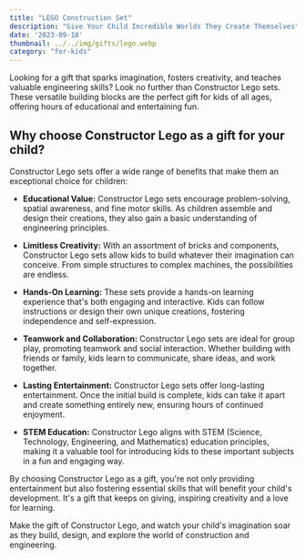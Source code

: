 ```yaml
---
title: "LEGO Construction Set"
description: "Give Your Child Incredible Worlds They Create Themselves"
date: '2023-09-18'
thumbnail: ../../img/gifts/lego.webp
category: "for-kids"
---
```

Looking for a gift that sparks imagination, fosters creativity, and teaches valuable engineering skills? Look no further than Constructor Lego sets. These versatile building blocks are the perfect gift for kids of all ages, offering hours of educational and entertaining fun.

## Why choose Constructor Lego as a gift for your child?

Constructor Lego sets offer a wide range of benefits that make them an exceptional choice for children:

- **Educational Value:** Constructor Lego sets encourage problem-solving, spatial awareness, and fine motor skills. As children assemble and design their creations, they also gain a basic understanding of engineering principles.

- **Limitless Creativity:** With an assortment of bricks and components, Constructor Lego sets allow kids to build whatever their imagination can conceive. From simple structures to complex machines, the possibilities are endless.

- **Hands-On Learning:** These sets provide a hands-on learning experience that's both engaging and interactive. Kids can follow instructions or design their own unique creations, fostering independence and self-expression.

- **Teamwork and Collaboration:** Constructor Lego sets are ideal for group play, promoting teamwork and social interaction. Whether building with friends or family, kids learn to communicate, share ideas, and work together.

- **Lasting Entertainment:** Constructor Lego sets offer long-lasting entertainment. Once the initial build is complete, kids can take it apart and create something entirely new, ensuring hours of continued enjoyment.

- **STEM Education:** Constructor Lego aligns with STEM (Science, Technology, Engineering, and Mathematics) education principles, making it a valuable tool for introducing kids to these important subjects in a fun and engaging way.

By choosing Constructor Lego as a gift, you're not only providing entertainment but also fostering essential skills that will benefit your child's development. It's a gift that keeps on giving, inspiring creativity and a love for learning.

Make the gift of Constructor Lego, and watch your child's imagination soar as they build, design, and explore the world of construction and engineering.
